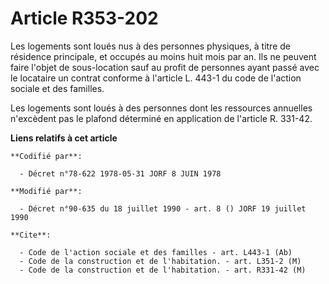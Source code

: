 # Article R353-202

Les logements sont loués nus à des personnes physiques, à titre de résidence principale, et occupés au moins huit mois par
an. Ils ne peuvent faire l'objet de sous-location sauf au profit de personnes ayant passé avec le locataire un contrat
conforme à l'article L. 443-1 du code de l'action sociale et des familles.

Les logements sont loués à des personnes dont les ressources annuelles n'excèdent pas le plafond déterminé en application de
l'article R. 331-42.

**Liens relatifs à cet article**

	**Codifié par**:

	  - Décret n°78-622 1978-05-31 JORF 8 JUIN 1978

	**Modifié par**:

	  - Décret n°90-635 du 18 juillet 1990 - art. 8 () JORF 19 juillet 1990

	**Cite**:

	  - Code de l'action sociale et des familles - art. L443-1 (Ab)
	  - Code de la construction et de l'habitation. - art. L351-2 (M)
	  - Code de la construction et de l'habitation. - art. R331-42 (M)
